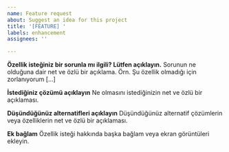 ```yaml
---
name: Feature request
about: Suggest an idea for this project
title: '[FEATURE] '
labels: enhancement
assignees: ''

---
```


**Özellik isteğiniz bir sorunla mı ilgili? Lütfen açıklayın.**
Sorunun ne olduğuna dair net ve özlü bir açıklama. Örn. Şu özellik olmadığı için zorlanıyorum [...]

**İstediğiniz çözümü açıklayın**
Ne olmasını istediğinizin net ve özlü bir açıklaması.

**Düşündüğünüz alternatifleri açıklayın**
Düşündüğünüz alternatif çözümlerin veya özelliklerin net ve özlü bir açıklaması.

**Ek bağlam**
Özellik isteği hakkında başka bağlam veya ekran görüntüleri ekleyin. 